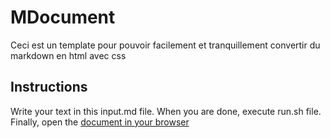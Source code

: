 # MDocument

Ceci est un template pour pouvoir facilement et tranquillement convertir du markdown en html avec css


## Instructions

Write your text in this input.md file. When you are done, execute run.sh file. Finally, open the [document in your browser](http://localhost:5000/index.html)
